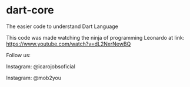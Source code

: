 # dart-core
The easier code to understand Dart Language

This code was made watching the ninja of programming Leonardo at link:
https://www.youtube.com/watch?v=dL2NxrNewBQ

Follow us:

Instagram: @icarojobsoficial

Instagram: @mob2you